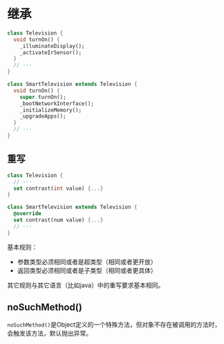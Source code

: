 # 继承

```dart
class Television {
  void turnOn() {
    _illuminateDisplay();
    _activateIrSensor();
  }
  // ···
}

class SmartTelevision extends Television {
  void turnOn() {
    super.turnOn();
    _bootNetworkInterface();
    _initializeMemory();
    _upgradeApps();
  }
  // ···
}
```

## 重写

```dart
class Television {
  // ···
  set contrast(int value) {...}
}

class SmartTelevision extends Television {
  @override
  set contrast(num value) {...}
  // ···
}
```

基本规则：

- 参数类型必须相同或者是超类型（相同或者更开放）
- 返回类型必须相同或者是子类型（相同或者更具体）

其它规则与其它语言（比如java）中的重写要求基本相同。

## noSuchMethod()

`noSuchMethod()`是Object定义的一个特殊方法，但对象不存在被调用的方法时，会触发该方法，默认抛出异常。